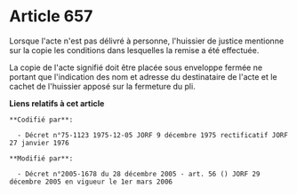 # Article 657

Lorsque l'acte n'est pas délivré à personne, l'huissier de justice mentionne sur la copie les conditions dans lesquelles la
remise a été effectuée.

La copie de l'acte signifié doit être placée sous enveloppe fermée ne portant que l'indication des nom et adresse du
destinataire de l'acte et le cachet de l'huissier apposé sur la fermeture du pli.

**Liens relatifs à cet article**

	**Codifié par**:

	  - Décret n°75-1123 1975-12-05 JORF 9 décembre 1975 rectificatif JORF 27 janvier 1976

	**Modifié par**:

	  - Décret n°2005-1678 du 28 décembre 2005 - art. 56 () JORF 29 décembre 2005 en vigueur le 1er mars 2006
